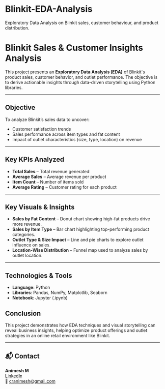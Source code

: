 # Blinkit-EDA-Analysis
Exploratory Data Analysis on Blinkit sales, customer behaviour, and product distribution.

#  Blinkit Sales & Customer Insights Analysis

This project presents an **Exploratory Data Analysis (EDA)** of Blinkit's product sales, customer behavior, and outlet performance. The objective is to derive actionable insights through data-driven storytelling using Python libraries.

---

##  Objective

To analyze Blinkit’s sales data to uncover:
- Customer satisfaction trends
- Sales performance across item types and fat content
- Impact of outlet characteristics (size, type, location) on revenue

---

##  Key KPIs Analyzed

- **Total Sales** – Total revenue generated
- **Average Sales** – Average revenue per product
- **Item Count** – Number of items sold
- **Average Rating** – Customer rating for each product

---

##  Key Visuals & Insights

- **Sales by Fat Content** – Donut chart showing high-fat products drive more revenue.
- **Sales by Item Type** – Bar chart highlighting top-performing product categories.
- **Outlet Type & Size Impact** – Line and pie charts to explore outlet influence on sales.
- **Location-Wise Distribution** – Funnel map used to analyze sales by outlet location.

---

##  Technologies & Tools

- **Language**: Python  
- **Libraries**: Pandas, NumPy, Matplotlib, Seaborn  
- **Notebook**: Jupyter (.ipynb)

##  Conclusion

This project demonstrates how EDA techniques and visual storytelling can reveal business insights, helping optimize product offerings and outlet strategies in an online retail environment like Blinkit.

---

## 📬 Contact

**Animesh M**  
[LinkedIn](https://linkedin.com/in/animesh-manimaran-23379b265)  
📧 cranimesh@gmail.com
